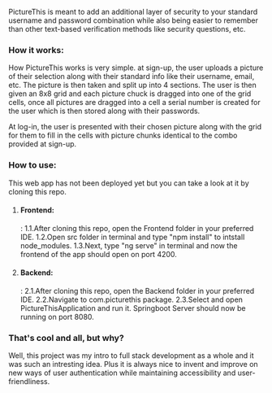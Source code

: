 
PictureThis is meant to add an additional layer of security to your standard username and password combination while also being easier to remember than other text-based verification methods like security questions, etc.

<h3> How it works:</h3>

How PictureThis works is very simple. at sign-up, the user uploads a picture of their selection along with their standard info like their username, email, etc. The picture is then taken and split up into 4 sections. The user is then given an 8x8 grid and each picture chuck is dragged into one of the grid cells, once all pictures are dragged into a cell a serial number is created for the user which is then stored along with their passwords. 

At log-in, the user is presented with their chosen picture along with the grid for them to 
fill in the cells with picture chunks identical to the combo provided at sign-up.


<h3>How to use:</h3>

This web app has not been deployed yet but you can take a look at it by cloning this repo.

1. <h4>Frontend:</h4>:
    1.1.After cloning this repo, open the Frontend folder in your preferred IDE. 
    1.2.Open src folder in terminal and type "npm install" to intstall node_modules.
    1.3.Next, type "ng serve" in terminal and now the frontend of the app should open on
    port 4200.

    
2. <h4>Backend:</h4>:
    2.1.After cloning this repo, open the Backend folder in your preferred IDE. 
    2.2.Navigate to com.picturethis package.
    2.3.Select and open PictureThisApplication and run it. Springboot Server should now be          running on port 8080.
    
    
<h3>That's cool and all, but why?</h3>


Well, this project was my intro to full stack development as a whole and it was such an intresting idea. Plus it is always nice to invent and improve on new ways of user authentication while maintaining accessibility and user-friendliness. 






